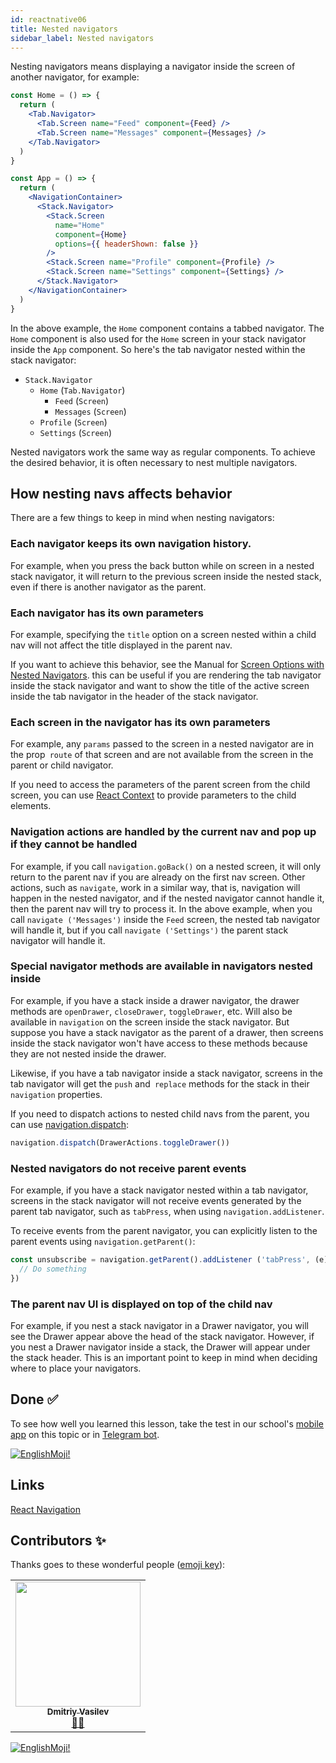 ```yaml
---
id: reactnative06
title: Nested navigators
sidebar_label: Nested navigators
---
```


Nesting navigators means displaying a navigator inside the screen of another navigator, for example:

```jsx
const Home = () => {
  return (
    <Tab.Navigator>
      <Tab.Screen name="Feed" component={Feed} />
      <Tab.Screen name="Messages" component={Messages} />
    </Tab.Navigator>
  )
}

const App = () => {
  return (
    <NavigationContainer>
      <Stack.Navigator>
        <Stack.Screen
          name="Home"
          component={Home}
          options={{ headerShown: false }}
        />
        <Stack.Screen name="Profile" component={Profile} />
        <Stack.Screen name="Settings" component={Settings} />
      </Stack.Navigator>
    </NavigationContainer>
  )
}
```

In the above example, the `Home` component contains a tabbed navigator. The `Home` component is also used for the `Home` screen in your stack navigator inside the `App` component. So here's the tab navigator nested within the stack navigator:

- `Stack.Navigator`
  - `Home` (`Tab.Navigator`)
    - `Feed` (`Screen`)
    - `Messages` (`Screen`)
  - `Profile` (`Screen`)
  - `Settings` (`Screen`)

Nested navigators work the same way as regular components. To achieve the desired behavior, it is often necessary to nest multiple navigators.

## How nesting navs affects behavior

There are a few things to keep in mind when nesting navigators:

### Each navigator keeps its own navigation history.

For example, when you press the back button while on screen in a nested stack navigator, it will return to the previous screen inside the nested stack, even if there is another navigator as the parent.

### Each navigator has its own parameters

For example, specifying the `title` option on a screen nested within a child nav will not affect the title displayed in the parent nav.

If you want to achieve this behavior, see the Manual for [Screen Options with Nested Navigators](https://reactnavigation.org/docs/6.x/screen-options-resolution#setting-parent-screen-options-based-on-child-navigators-state). this can be useful if you are rendering the tab navigator inside the stack navigator and want to show the title of the active screen inside the tab navigator in the header of the stack navigator.

### Each screen in the navigator has its own parameters

For example, any `params` passed to the screen in a nested navigator are in the prop` route` of that screen and are not available from the screen in the parent or child navigator.

If you need to access the parameters of the parent screen from the child screen, you can use [React Context](https://reactjs.org/docs/context.html) to provide parameters to the child elements.


### Navigation actions are handled by the current nav and pop up if they cannot be handled

For example, if you call `navigation.goBack()` on a nested screen, it will only return to the parent nav if you are already on the first nav screen. Other actions, such as `navigate`, work in a similar way, that is, navigation will happen in the nested navigator, and if the nested navigator cannot handle it, then the parent nav will try to process it. In the above example, when you call `navigate ('Messages')` inside the `Feed` screen, the nested tab navigator will handle it, but if you call `navigate ('Settings')` the parent stack navigator will handle it.

### Special navigator methods are available in navigators nested inside

For example, if you have a stack inside a drawer navigator, the drawer methods are `openDrawer`, `closeDrawer`, `toggleDrawer`, etc. Will also be available in `navigation` on the screen inside the stack navigator. But suppose you have a stack navigator as the parent of a drawer, then screens inside the stack navigator won't have access to these methods because they are not nested inside the drawer.

Likewise, if you have a tab navigator inside a stack navigator, screens in the tab navigator will get the `push` and` replace` methods for the stack in their `navigation` properties.

If you need to dispatch actions to nested child navs from the parent, you can use [navigation.dispatch](https://reactnavigation.org/docs/6.x/navigation-prop#dispatch):

```jsx
navigation.dispatch(DrawerActions.toggleDrawer())
```

### Nested navigators do not receive parent events

For example, if you have a stack navigator nested within a tab navigator, screens in the stack navigator will not receive events generated by the parent tab navigator, such as `tabPress`, when using `navigation.addListener`.

To receive events from the parent navigator, you can explicitly listen to the parent events using `navigation.getParent()`:

```jsx
const unsubscribe = navigation.getParent().addListener ('tabPress', (e) => {
  // Do something
})
```

### The parent nav UI is displayed on top of the child nav

For example, if you nest a stack navigator in a Drawer navigator, you will see the Drawer appear above the head of the stack navigator. However, if you nest a Drawer navigator inside a stack, the Drawer will appear under the stack header. This is an important point to keep in mind when deciding where to place your navigators.


## Done ✅

To see how well you learned this lesson, take the test in our school's [mobile app](http://onelink.to/njhc95) on this topic or in [Telegram bot](https://t.me/javascriptcamp_bot).


[![EnglishMoji!](/img/logo/englishmoji.png)](https://apps.apple.com/kz/app/englishmoji/id6450254885)

## Links

[React Navigation](https://reactnavigation.org/docs/6.x/nesting-navigators)

## Contributors ✨

Thanks goes to these wonderful people ([emoji key](https://allcontributors.org/docs/en/emoji-key)):

<table>
  <tr>
    <td align="center"><a href="https://fullstackserverless.github.io/"><img src="https://avatars0.githubusercontent.com/u/6774813?v=4?s=200" width="200px;" alt=""/><br /><sub><b>Dmitriy Vasilev</b></sub></a><br /> <a href="https://github.com/gHashTag/react-native-village/commits?author=gHashTag" title="Documentation">📖💲</a></td>
  </tr>
</table>

[![EnglishMoji!](/img/logo/englishmoji.png)](https://apps.apple.com/kz/app/englishmoji/id6450254885)
